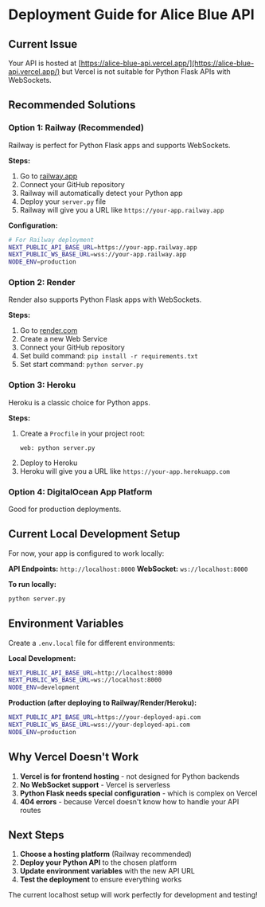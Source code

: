 # Deployment Guide for Alice Blue API

## Current Issue
Your API is hosted at [https://alice-blue-api.vercel.app/](https://alice-blue-api.vercel.app/) but Vercel is not suitable for Python Flask APIs with WebSockets.

## Recommended Solutions

### Option 1: Railway (Recommended)
Railway is perfect for Python Flask apps and supports WebSockets.

**Steps:**
1. Go to [railway.app](https://railway.app)
2. Connect your GitHub repository
3. Railway will automatically detect your Python app
4. Deploy your `server.py` file
5. Railway will give you a URL like `https://your-app.railway.app`

**Configuration:**
```bash
# For Railway deployment
NEXT_PUBLIC_API_BASE_URL=https://your-app.railway.app
NEXT_PUBLIC_WS_BASE_URL=wss://your-app.railway.app
NODE_ENV=production
```

### Option 2: Render
Render also supports Python Flask apps with WebSockets.

**Steps:**
1. Go to [render.com](https://render.com)
2. Create a new Web Service
3. Connect your GitHub repository
4. Set build command: `pip install -r requirements.txt`
5. Set start command: `python server.py`

### Option 3: Heroku
Heroku is a classic choice for Python apps.

**Steps:**
1. Create a `Procfile` in your project root:
   ```
   web: python server.py
   ```
2. Deploy to Heroku
3. Heroku will give you a URL like `https://your-app.herokuapp.com`

### Option 4: DigitalOcean App Platform
Good for production deployments.

## Current Local Development Setup

For now, your app is configured to work locally:

**API Endpoints:** `http://localhost:8000`
**WebSocket:** `ws://localhost:8000`

**To run locally:**
```bash
python server.py
```

## Environment Variables

Create a `.env.local` file for different environments:

**Local Development:**
```bash
NEXT_PUBLIC_API_BASE_URL=http://localhost:8000
NEXT_PUBLIC_WS_BASE_URL=ws://localhost:8000
NODE_ENV=development
```

**Production (after deploying to Railway/Render/Heroku):**
```bash
NEXT_PUBLIC_API_BASE_URL=https://your-deployed-api.com
NEXT_PUBLIC_WS_BASE_URL=wss://your-deployed-api.com
NODE_ENV=production
```

## Why Vercel Doesn't Work

1. **Vercel is for frontend hosting** - not designed for Python backends
2. **No WebSocket support** - Vercel is serverless
3. **Python Flask needs special configuration** - which is complex on Vercel
4. **404 errors** - because Vercel doesn't know how to handle your API routes

## Next Steps

1. **Choose a hosting platform** (Railway recommended)
2. **Deploy your Python API** to the chosen platform
3. **Update environment variables** with the new API URL
4. **Test the deployment** to ensure everything works

The current localhost setup will work perfectly for development and testing!
